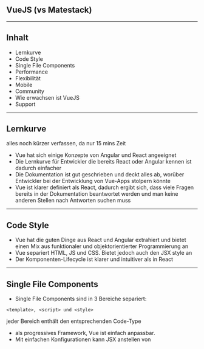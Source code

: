 ## VueJS (vs Matestack)

---

## Inhalt

* Lernkurve
* Code Style
* Single File Components
* Performance
* Flexibilität
* Mobile
* Community
* Wie erwachsen ist VueJS
* Support

---

## Lernkurve
alles noch kürzer verfassen, da nur 15 mins Zeit

* Vue hat sich einige Konzepte von Angular und React angeeignet
* Die Lernkurve für Entwickler die bereits React oder Angular kennen ist dadurch einfacher
* Die Dokumentation ist gut geschrieben und deckt alles ab, worüber Entwickler bei der Entwicklung von Vue-Apps stolpern könnte
* Vue ist klarer definiert als React, dadurch ergibt sich, dass viele Fragen bereits in der Dokumentation beantwortet werden und man keine anderen Stellen nach Antworten suchen muss

---
## Code Style

* Vue hat die guten Dinge aus React und Angular extrahiert und bietet einen Mix aus funktionaler und objektorientierter Programmierung an
* Vue separiert HTML, JS und CSS. Bietet jedoch auch den JSX style an
* Der Komponenten-Lifecycle ist klarer und intuitiver als in React

---
## Single File Components
* Single File Components sind in 3 Bereiche separiert:
```
<template>, <script> und <style>
```
jeder Bereich enthält den entsprechenden Code-Type

* als progressives Framework, Vue ist einfach anpassbar.
* Mit einfachen Konfigurationen kann JSX anstellen von <template> genutzt werden
* genauso verhält es sich auch dem <style>, durch das Attribut
```
<style lang='scss'>
```
  kann Sass verwendet werden und nicht mehr das standardmäßige plain CSS

---
## Performance

* Größe der Vue-Bibliothek: 31KB
* Vue wurde so konzipiert, blablablabal

---
## Flexibilität

* In der Core Bibliothek von Vue sind die fundamentalen Features um eine App zu bauen integriert.
* Darüber hinaus gibt es einige Erweiterungen, die einfach installiert sind z.B.
  * Vuex für das State-Management
  * Vue Router für das URL-Management innerhalb der App
  * Vue Server-Side Renderer
---

## Mobile

* es gibt mehrere Optionen um Native Apps mit Vue zu bauen. Es gibt jedoch keinen klaren Marktführer.
* NativeScript, Weex und Quasar sind da zu nennen
---
## Community

* Bei Stackoverflow gibt es ~37000 tags mit #vue (React: ~144.000)
* Es gibt ~15.500 npm Pakete bereit zum Installieren (React: ~41.000)
* Bei Github hat das Vue Repository ~142.000 Sterne (React: ~131.000)
* Die meisten Probleme werden bereits in der Dokumentation beantwortet

---
## Wie erwachsen ist VueJs

* Vue wurde im Feburar 2014 released
* Vue wird laut SimiliarTech von ~75.000 Domains verwendet (React: ~263.000)
* Vue wird unter anderem von folgenden Unternehmen verwendet:
  * 9GAG
  * Gitlab
  * Grammarly
  * Nintendo
---
## Support

* Vue ist eine unabhängige Bibliothek
* Das Vue-Team hat 23 Entwickler
* Die Vue Roadmap kann im Github-Repository eingesehen werden

---
## Zusammenfassung

---
## Pros

* Vue's Kernmodule (Vuex, Router, usw.) sind integriert und funktionieren sehr gut
* Schnelle Einarbeitung
* FEDs und BEDs können sich gut und schnell zurechtfinden

---
## Cons

* weniger Plugins und Tools als bei React oder Angular
* kleinere Community

---
## Single File Components

+++
### Was wird abgedeckt?
können genutzt werden um kleine Funktionalitäten zu erstellen 

---